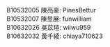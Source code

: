 B10532005 陳亮豪: PinesBettur  
B10532007 陳昱展: funwilliam  
B10632026 吳苡瑄: wiiwu959  
B10632032 黃千綾: chiaya710623
